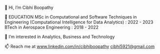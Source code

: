  👋 Hi, I’m Cibhi Boopathy

 📖 EDUCATION
 MSc in Computational and Software Techniques in Engineering (Computational Intelligence for Data Analytics) : 2022 - 2023
 BTech in Aerospace Engineering : 2018 - 2022
 
 👀 I’m interested in Analytics, Business and Technology

 📫 Reach me at www.linkedin.com/in/cibhiboopathy cibhi5921@gmail.com

